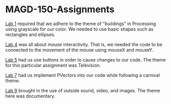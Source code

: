 # MAGD-150-Assignments

[Lab 1](https://github.com/RavenDreda/MAGD-150-Assignments/blob/gh-pages/f17magd150lab01_McLaughlin/f17magd150lab01_McLaughlin.pde) required that we adhere to the theme of "buildings" in Processing using grayscale for our color.  We needed to use basic shapes such as rectangles and ellipses.

[Lab 4](https://github.com/RavenDreda/MAGD-150-Assignments/tree/gh-pages/f17_magd_150_Lab_4_McLaughlin) was all about mouse interactivity.  That is, we needed the code to be connected to the movement of the mouse using mouseX and mouseY.

[Lab 5](https://github.com/RavenDreda/MAGD-150-Assignments/tree/gh-pages/f17_magd_150_Lab_05_McLaughlin) had us use buttons in order to cause changes to our code.  The theme for this particular assignment was Television.

[Lab 7](https://github.com/RavenDreda/MAGD-150-Assignments/tree/gh-pages/f17_magd_150_Lab_07_McLaughlin) had us implement PVectors into our code while following a carnival theme.

[Lab 9](https://github.com/RavenDreda/MAGD-150-Assignments/tree/gh-pages/f17_magd_150_Lab_09_McLaughlin) brought in the use of outside sound, video, and images.  The theme here was documentary.
  

